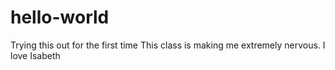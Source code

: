 # hello-world
Trying this out for the first time
This class is making me extremely nervous. I love Isabeth

